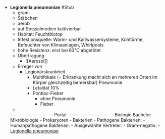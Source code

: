 -  __Legionella pneumoniae__  #Stub
    - gram-
    - Stäbchen
    - aerob
    - auf Spezialmedien kultivierbar
    - Habitat: Feuchtbiotop
    - Infektionsquelle: Warm- und Kaltwassersysteme, Kühltürme, Befeuchter von Klimaanlagen, Whirlpools
    - hohe Resistenz: erst bei 63°C abgetötet
    - Übertragung
        - [[Aerosol]]
    - Erreger von
        - Legionärskrankheit
            - Multifokale (= Erkrankung macht sich an mehreren Orten im Körper gleichzeitig bemerkbar) Pneumonie
            - Letalität 10%
            - Pontiac-Fieber
                - ohne Pneumonie
                - Fieber
    - 
    --------------------- Portal ---------------------
        - Biologie Bachelor
            - Mikrobiologie
                - Prokaryoten
                    - Bakterien
                        - Pathogene Bakterien:
                            - Humanpathogene Bakterien:
                                - Ausgewählte Vertreter: 
                                    - Gram-negativ:
                                        - [Legionella pneumoniae](%F0%9F%93%82Unfertiges/Mikrobiologie/Legionella-pneumoniae.md)
